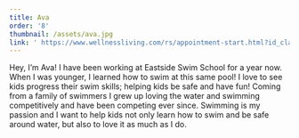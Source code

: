 ```yaml
---
title: Ava
order: '8'
thumbnail: /assets/ava.jpg
link: ' https://www.wellnessliving.com/rs/appointment-start.html?id_class_tab=3&id_mode=1&k_business=248418&k_class_tab=24091&k_service=132494'
---
```

Hey, I’m Ava! I have been working at Eastside Swim School for a year now. When I was younger, I learned how to swim at this same pool! I love to see kids progress their swim skills; helping kids be safe and have fun! Coming from a family of swimmers I grew up loving the water and swimming competitively and have been competing ever since. Swimming is my passion and I want to help kids not only learn how to swim and be safe around water, but also to love it as much as I do.
